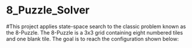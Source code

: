 # 8_Puzzle_Solver
#This project applies state-space search to the classic problem known as the 8-Puzzle. The 8-Puzzle is a 3x3 grid containing eight numbered tiles and one blank tile. The goal is to reach the configuration shown below:

